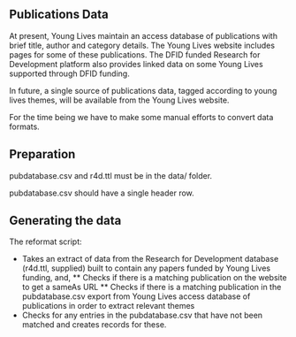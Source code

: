 ## Publications Data

At present, Young Lives maintain an access database of publications with brief title, author and category details. The Young Lives website includes pages for some of these publications. The DFID funded Research for Development platform also provides linked data on some Young Lives supported through DFID funding.

In future, a single source of publications data, tagged according to young lives themes, will be available from the Young Lives website. 

For the time being we have to make some manual efforts to convert data formats.

## Preparation

pubdatabase.csv and r4d.ttl must be in the data/ folder.

pubdatabase.csv should have a single header row.

## Generating the data
The reformat script:

* Takes an extract of data from the Research for Development database (r4d.ttl, supplied) built to contain any papers funded by Young Lives funding, and,
** Checks if there is a matching publication on the website to get a sameAs URL
** Checks if there is a matching publication in the pubdatabase.csv export from Young Lives access database of publications in order to extract relevant themes
* Checks for any entries in the pubdatabase.csv that have not been matched and creates records for these.

